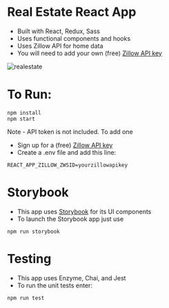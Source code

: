 # Real Estate React App
- Built with React, Redux, Sass
- Uses functional components and hooks
- Uses Zillow API for home data
- You will need to add your own (free) [Zillow API key](https://www.zillow.com/howto/api/APIOverview.htm)

![realestate](https://user-images.githubusercontent.com/3519112/64209978-fd6d4800-ce6f-11e9-81ee-a320962cafb6.JPG)

# To Run:
```
npm install
npm start
```

Note - API token is not included. To add one
- Sign up for a (free) [Zillow API key](https://www.zillow.com/howto/api/APIOverview.htm)
- Create a .env file and add this line:
```
REACT_APP_ZILLOW_ZWSID=yourzillowapikey
```

# Storybook
- This app uses [Storybook](https://storybook.js.org/) for its UI components
- To launch the Storybook app just use
```
npm run storybook
```

# Testing
- This app uses Enzyme, Chai, and Jest
- To run the unit tests enter:
```
npm run test
```